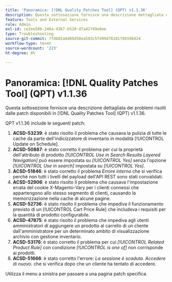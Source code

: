 ```yaml
---
title: 'Panoramica: [!DNL Quality Patches Tool] (QPT) v1.1.36'
description: Questa sottosezione fornisce una descrizione dettagliata dei problemi risolti dalle patch disponibili in  [!DNL Quality Patches Tool] (QPT) v1.1.36.
feature: Tools and External Services
role: Admin
exl-id: ce2ee50b-246a-43b7-b520-d7a42749e0ee
type: Troubleshooting
source-git-commit: 7fdb02a6d89d50ea593c5fd99d78101f89198424
workflow-type: tm+mt
source-wordcount: '223'
ht-degree: 0%

---
```


# Panoramica: [!DNL Quality Patches Tool] (QPT) v1.1.36

Questa sottosezione fornisce una descrizione dettagliata dei problemi risolti dalle patch disponibili in [!DNL Quality Patches Tool] (QPT) v1.1.36.

QPT v1.1.36 include le seguenti patch:

1. **ACSD-53239**: è stato risolto il problema che causava la pulizia di tutte le cache da parte dell&#39;indicizzatore di inventario in modalità [!UICONTROL Update on Schedule].
1. **ACSD-50887**: è stato corretto il problema per cui la proprietà dell&#39;attributo di prodotto *[!UICONTROL Use in Search Results Layered Navigation]* può essere impostata su *[!UICONTROL Yes]* senza l&#39;opzione *[!UICONTROL Use in search]* impostata su *[!UICONTROL Yes]*.
1. **ACSD-51846**: è stato corretto il problema *Errore interno* che si verifica perché non tutti i livelli del payload dell&#39;API REST sono stati convalidati.
1. **ACSD-52906**: è stato risolto il problema che causava l&#39;impostazione errata del cookie X-Magento-Vary per i clienti connessi che appartengono allo stesso segmento di clienti, causando la memorizzazione nella cache di alcune pagine.
1. **ACSD-52736**: è stato risolto il problema che impediva il funzionamento previsto di un [!UICONTROL Cart Price Rule] che includeva i requisiti per la quantità di prodotto configurabile.
1. **ACSD-47875**: è stato risolto il problema che impediva agli utenti amministratori di aggiungere un prodotto al carrello di un cliente dall&#39;amministratore per un determinato ambito di visualizzazione archivio con gestione inventario.
1. **ACSD-53176**: è stato corretto il problema per cui *[!UICONTROL Related Product Rule]* con condizione *[!UICONTROL is one of]* non corrisponde ai prodotti.
1. **ACSD-51666**: è stato corretto l&#39;errore: *La sessione è scaduta. Accedere di nuovo.* che si verifica dopo che un cliente ha tentato di accedere.

Utilizza il menu a sinistra per passare a una pagina patch specifica.
